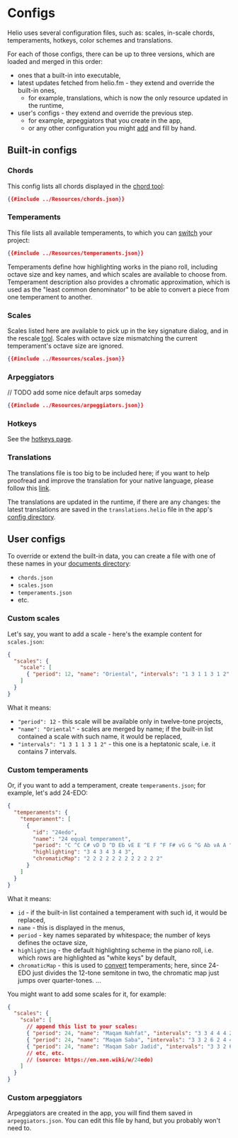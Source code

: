 # Configs

Helio uses several configuration files, such as: scales, in-scale chords, temperaments, hotkeys, color schemes and translations.

For each of those configs, there can be up to three versions, which are loaded and merged in this order: 
 * ones that a built-in into executable,
 * latest updates fetched from helio.fm - they extend and override the built-in ones,
   * for example, translations, which is now the only resource updated in the runtime,
 * user's configs - they extend and override the previous step.
   * for example, arpeggiators that you create in the app,
   * or any other configuration you might [add](#user-configs) and fill by hand.

## Built-in configs

### Chords

This config lists all chords displayed in the [chord tool](tips-and-tricks.md#chord-tool):

```json
{{#include ../Resources/chords.json}}
```

### Temperaments

This file lists all available temperaments, to which you can [switch](getting-microtonal.md#switching-temperaments) your project:

```json
{{#include ../Resources/temperaments.json}}
```

Temperaments define how highlighting works in the piano roll, including octave size and key names, and which scales are available to choose from. Temperament description also provides a chromatic approximation, which is used as the "least common denominator" to be able to convert a piece from one temperament to another.

### Scales

Scales listed here are available to pick up in the key signature dialog, and in the rescale [tool](tips-and-tricks.md#quick-rescale-tool). Scales with octave size mismatching the current temperament's octave size are ignored.

```json
{{#include ../Resources/scales.json}}
```

### Arpeggiators

// TODO add some nice default arps someday

```json
{{#include ../Resources/arpeggiators.json}}
```

### Hotkeys

See the [hotkeys page](hotkeys.md).

### Translations

The translations file is too big to be included here; if you want to help proofread and improve the translation for your native language, please follow this [link](https://helio.fm/translations).

The translations are updated in the runtime, if there are any changes: the latest translations are saved in the `translations.helio` file in the app's [config directory](index.md#the-configuration-directory).


## User configs

To override or extend the built-in data, you can create a file with one of these names in your [documents directory](index.md#the-projects-directory):

 * `chords.json`
 * `scales.json`
 * `temperaments.json`
 * etc.

### Custom scales

Let's say, you want to add a scale - here's the example content for `scales.json`:

```json
{
  "scales": {
    "scale": [
      { "period": 12, "name": "Oriental", "intervals": "1 3 1 1 3 1 2" }
    ]
  }
}
```

What it means:
 * `"period": 12` - this scale will be available only in twelve-tone projects,
 * `"name": "Oriental"` - scales are merged by name; if the built-in list contained a scale with such name, it would be replaced,
 * `"intervals": "1 3 1 1 3 1 2"` - this one is a heptatonic scale, i.e. it contains 7 intervals.

### Custom temperaments

Or, if you want to add a temperament, create `temperaments.json`; for example, let's add 24-EDO:

```json
{
  "temperaments": {
    "temperament": [
      {
        "id": "24edo",
        "name": "24 equal temperament",
        "period": "C ^C C# vD D ^D Eb vE E ^E F ^F F# vG G ^G Ab vA A ^A Bb vB B ^B",
        "highlighting": "3 4 3 4 3 4 3",
        "chromaticMap": "2 2 2 2 2 2 2 2 2 2 2 2"
      }
    ]
  }
}
```

What it means:
 * `id` - if the built-in list contained a temperament with such id, it would be replaced,
 * `name` - this is displayed in the menus,
 * `period` - key names separated by whitespace; the number of keys defines the octave size,
 * `highlighting` - the default highlighting scheme in the piano roll, i.e. which rows are highlighted as "white keys" by default,
 * `chromaticMap` - this is used to [convert](getting-microtonal.md#switching-temperaments) temperaments; here, since 24-EDO just divides the 12-tone semitone in two, the chromatic map just jumps over quarter-tones.
...

You might want to add some scales for it, for example:

```json
{
  "scales": {
    "scale": [
      // append this list to your scales:
      { "period": 24, "name": "Maqam Nahfat", "intervals": "3 3 4 4 4 2 4" },
      { "period": 24, "name": "Maqam Saba", "intervals": "3 3 2 6 2 4 4" },
      { "period": 24, "name": "Maqam Sabr Jadid", "intervals": "3 3 2 6 2 6 2" }
      // etc, etc.
      // (source: https://en.xen.wiki/w/24edo)
    ]
  }
}
```

### Custom arpeggiators

Arpeggiators are created in the app, you will find them saved in `arpeggiators.json`. You can edit this file by hand, but you probably won't need to.
